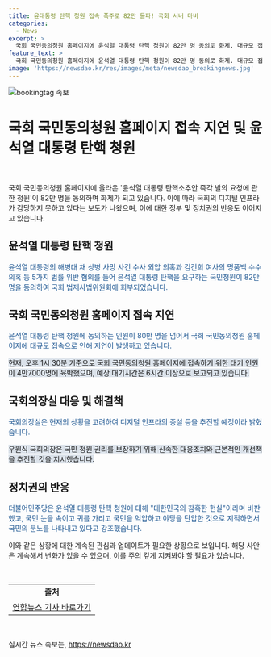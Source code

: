 ```yaml
---
title: 윤대통령 탄핵 청원 접속 폭주로 82만 돌파! 국회 서버 마비
categories:
  - News
excerpt: >
  국회 국민동의청원 홈페이지에 윤석열 대통령 탄핵 청원이 82만 명 동의로 화제. 대규모 접속으로 접속 지연 및 4만7000명 대기 중. 국회의장은 국민 청원 권리 보장에 힘쓰고, 더불어민주당은 정권과 국민 간의 대립 언급.
feature_text: >
  국회 국민동의청원 홈페이지에 윤석열 대통령 탄핵 청원이 82만 명 동의로 화제. 대규모 접속으로 접속 지연 및 4만7000명 대기 중. 국회의장은 국민 청원 권리 보장에 힘쓰고, 더불어민주당은 정권과 국민 간의 대립 언급.
image: 'https://newsdao.kr/res/images/meta/newsdao_breakingnews.jpg'
---
```


<p><img src="https://newsdao.kr/res/images/meta/newsdao_breakingnews.jpg" alt="bookingtag 속보" /></p>

<h1>국회 국민동의청원 홈페이지 접속 지연 및 윤석열 대통령 탄핵 청원</h1>

<p data-ke-size="size16">&nbsp;</p>

<p>국회 국민동의청원 홈페이지에 올라온 '윤석열 대통령 탄핵소추안 즉각 발의 요청에 관한 청원'이 82만 명을 동의하며 화제가 되고 있습니다. 이에 따라 국회의 디지털 인프라가 감당하지 못하고 있다는 보도가 나왔으며, 이에 대한 정부 및 정치권의 반응도 이어지고 있습니다.</p>

<h2 data-ke-size="size26">윤석열 대통령 탄핵 청원</h2>

<p><span style="color: #1a5490;">윤석열 대통령의 해병대 채 상병 사망 사건 수사 외압 의혹과 김건희 여사의 명품백 수수 의혹 등 5가지 법률 위반 혐의를 들어 윤석열 대통령 탄핵을 요구하는 국민청원이 82만 명을 동의하여 국회 법제사법위원회에 회부되었습니다.</span></p>

<h2 data-ke-size="size26">국회 국민동의청원 홈페이지 접속 지연</h2>

<p><span style="color: #1a5490;">윤석열 대통령 탄핵 청원에 동의하는 인원이 80만 명을 넘어서 국회 국민동의청원 홈페이지에 대규모 접속으로 인해 지연이 발생하고 있습니다.</span></p>

<p><span style="background-color: #21538527;">현재, 오후 1시 30분 기준으로 국회 국민동의청원 홈페이지에 접속하기 위한 대기 인원이 4만7000명에 육박했으며, 예상 대기시간은 6시간 이상으로 보고되고 있습니다.</span></p>

<h2 data-ke-size="size26">국회의장실 대응 및 해결책</h2>

<p><span style="color: #1a5490;">국회의장실은 현재의 상황을 고려하여 디지털 인프라의 증설 등을 추진할 예정이라 밝혔습니다.</span></p>

<p><span style="background-color: #21538527;">우원식 국회의장은 국민 청원 권리를 보장하기 위해 신속한 대응조치와 근본적인 개선책을 추진할 것을 지시했습니다.</span></p>

<h2 data-ke-size="size26">정치권의 반응</h2>

<p><span style="color: #1a5490;">더불어민주당은 윤석열 대통령 탄핵 청원에 대해 "대한민국의 참혹한 현실"이라며 비판했고, 국민 눈을 속이고 귀를 가리고 국민을 억압하고 야당을 탄압한 것으로 지적하면서 국민의 분노를 나타내고 있다고 강조했습니다.</span></p>

<p>이와 같은 상황에 대한 계속된 관심과 업데이트가 필요한 상황으로 보입니다. 해당 사안은 계속해서 변화가 있을 수 있으며, 이를 주의 깊게 지켜봐야 할 필요가 있습니다. </p>

<p data-ke-size="size16">&nbsp;</p>

<table>
<tbody>
<tr>
<td style="text-align: center; height: 17px;"><b>출처</b></td>
</tr>
<tr>
<td style="text-align: center; height: 17px;"><a href="https://www.yna.co.kr/view/AKR20220601183800001" target="_blank" rel="noopener">연합뉴스 기사 바로가기</a></td>
</tr>
</tbody>
</table>

<p data-ke-size="size16">&nbsp;</p>
실시간 뉴스 속보는, <a href="https://newsdao.kr" rel="dofollow">https://newsdao.kr</a>


